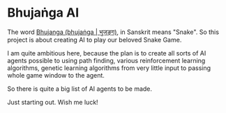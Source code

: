 
# Bhujaṅga AI

The word [Bhujanga (bhujaṅga | भुजङ्ग)](https://www.yogapedia.com/definition/6551/bhujanga), in Sanskrit means "Snake".
So this project is about creating AI to play our beloved Snake Game.

I am quite ambitious here, because the plan is to create all sorts of AI agents
possible to using path finding, various reinforcement learning algorithms, genetic learning algorithms
from very little input to passing whole game window to the agent.

So there is quite a big list of AI agents to be made.

Just starting out. Wish me luck!

